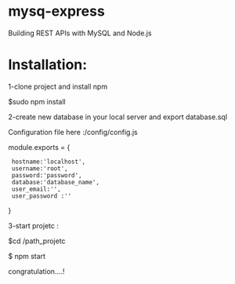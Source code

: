 # mysq-express
Building REST APIs with MySQL and Node.js 

Installation:
=============

1-clone project and install npm

$sudo npm install 

2-create new  database in your local server and export  database.sql 
 
Configuration file  here :/config/config.js

module.exports = {

     hostname:'localhost',
     username:'root',
     password:'password',
     database:'database_name',
     user_email:'',
     user_password :''
}

3-start projetc :

$cd /path_projetc

$ npm start

congratulation....!
